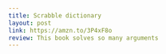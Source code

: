 ```yaml
---
title: Scrabble dictionary
layout: post
link: https://amzn.to/3P4xF8o
review: This book solves so many arguments
---
```

